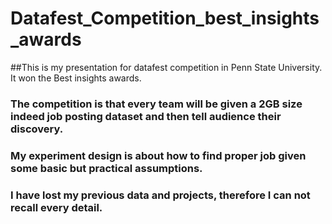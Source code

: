 # Datafest_Competition_best_insights_awards
##This is my presentation for datafest competition in Penn State University. It won the Best insights awards.
### The competition is that every team will be given a 2GB size indeed job posting dataset and then tell audience their discovery.
### My experiment design is about how to find proper job given some basic but practical assumptions.
### I have lost my previous data and projects, therefore I can not recall every detail.


